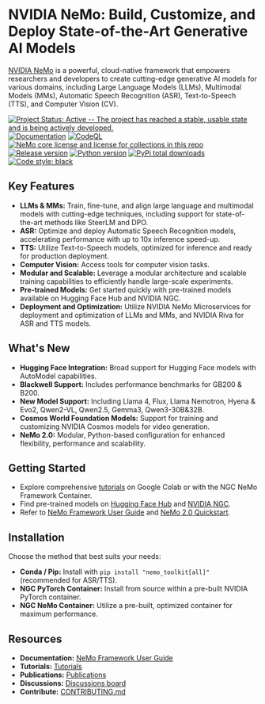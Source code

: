 # NVIDIA NeMo: Build, Customize, and Deploy State-of-the-Art Generative AI Models

[NVIDIA NeMo](https://github.com/NVIDIA/NeMo) is a powerful, cloud-native framework that empowers researchers and developers to create cutting-edge generative AI models for various domains, including Large Language Models (LLMs), Multimodal Models (MMs), Automatic Speech Recognition (ASR), Text-to-Speech (TTS), and Computer Vision (CV).

[![Project Status: Active -- The project has reached a stable, usable state and is being actively developed.](http://www.repostatus.org/badges/latest/active.svg)](http://www.repostatus.org/#active)
[![Documentation](https://readthedocs.com/projects/nvidia-nemo/badge/?version=main)](https://docs.nvidia.com/deeplearning/nemo/user-guide/docs/en/main/)
[![CodeQL](https://github.com/nvidia/nemo/actions/workflows/codeql.yml/badge.svg?branch=main&event=push)](https://github.com/nvidia/nemo/actions/workflows/codeql.yml)
[![NeMo core license and license for collections in this repo](https://img.shields.io/badge/License-Apache%202.0-brightgreen.svg)](https://github.com/NVIDIA/NeMo/blob/master/LICENSE)
[![Release version](https://badge.fury.io/py/nemo-toolkit.svg)](https://badge.fury.io/py/nemo-toolkit)
[![Python version](https://img.shields.io/pypi/pyversions/nemo-toolkit.svg)](https://badge.fury.io/py/nemo-toolkit)
[![PyPi total downloads](https://static.pepy.tech/personalized-badge/nemo-toolkit?period=total&units=international_system&left_color=grey&right_color=brightgreen&left_text=downloads)](https://pepy.tech/project/nemo-toolkit)
[![Code style: black](https://img.shields.io/badge/code%20style-black-000000.svg)](https://github.com/psf/black)

## Key Features

*   **LLMs & MMs:** Train, fine-tune, and align large language and multimodal models with cutting-edge techniques, including support for state-of-the-art methods like SteerLM and DPO.
*   **ASR:**  Optimize and deploy Automatic Speech Recognition models, accelerating performance with up to 10x inference speed-up.
*   **TTS:** Utilize Text-to-Speech models, optimized for inference and ready for production deployment.
*   **Computer Vision:** Access tools for computer vision tasks.
*   **Modular and Scalable:**  Leverage a modular architecture and scalable training capabilities to efficiently handle large-scale experiments.
*   **Pre-trained Models:** Get started quickly with pre-trained models available on Hugging Face Hub and NVIDIA NGC.
*   **Deployment and Optimization:** Utilize NVIDIA NeMo Microservices for deployment and optimization of LLMs and MMs, and NVIDIA Riva for ASR and TTS models.

## What's New

*   **Hugging Face Integration:** Broad support for Hugging Face models with AutoModel capabilities.
*   **Blackwell Support:** Includes performance benchmarks for GB200 & B200.
*   **New Model Support:** Including Llama 4, Flux, Llama Nemotron, Hyena & Evo2, Qwen2-VL, Qwen2.5, Gemma3, Qwen3-30B&32B.
*   **Cosmos World Foundation Models:** Support for training and customizing NVIDIA Cosmos models for video generation.
*   **NeMo 2.0:** Modular, Python-based configuration for enhanced flexibility, performance and scalability.

## Getting Started

*   Explore comprehensive [tutorials](https://docs.nvidia.com/deeplearning/nemo/user-guide/docs/en/stable/starthere/tutorials.html) on Google Colab or with the NGC NeMo Framework Container.
*   Find pre-trained models on [Hugging Face Hub](https://huggingface.co/models?library=nemo&sort=downloads&search=nvidia) and [NVIDIA NGC](https://catalog.ngc.nvidia.com/models?query=nemo&orderBy=weightPopularDESC).
*   Refer to [NeMo Framework User Guide](https://docs.nvidia.com/nemo-framework/user-guide/latest/playbooks/index.html) and [NeMo 2.0 Quickstart](https://docs.nvidia.com/nemo-framework/user-guide/latest/nemo-2.0/quickstart.html).

## Installation

Choose the method that best suits your needs:

*   **Conda / Pip:** Install with `pip install "nemo_toolkit[all]"` (recommended for ASR/TTS).
*   **NGC PyTorch Container:** Install from source within a pre-built NVIDIA PyTorch container.
*   **NGC NeMo Container:** Utilize a pre-built, optimized container for maximum performance.

## Resources

*   **Documentation:** [NeMo Framework User Guide](https://docs.nvidia.com/deeplearning/nemo/user-guide/docs/en/main/)
*   **Tutorials:** [Tutorials](https://docs.nvidia.com/deeplearning/nemo/user-guide/docs/en/stable/starthere/tutorials.html)
*   **Publications:** [Publications](https://nvidia.github.io/NeMo/publications/)
*   **Discussions:** [Discussions board](https://github.com/NVIDIA/NeMo/discussions)
*   **Contribute:** [CONTRIBUTING.md](https://github.com/NVIDIA/NeMo/blob/stable/CONTRIBUTING.md)